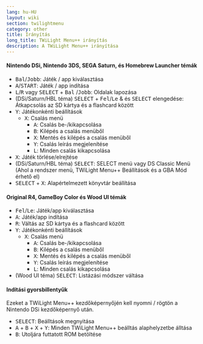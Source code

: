```yaml
---
lang: hu-HU
layout: wiki
section: twilightmenu
category: other
title: Irányítás
long_title: TWiLight Menu++ irányítás
description: A TWiLight Menu++ irányítása
---
```


#### Nintendo DSi, Nintendo 3DS, SEGA Saturn, és Homebrew Launcher témák
- <kbd>Bal</kbd>/<kbd>Jobb</kbd>: Játék / app kiválasztása
- <kbd class="face">A</kbd>/<kbd>START</kbd>: Játék / app indítása
- <kbd class="l">L</kbd>/<kbd class="r">R</kbd> vagy <kbd>SELECT</kbd> + <kbd>Bal</kbd> /<kbd>Jobb</kbd>: Oldalak lapozása
- (DSi/Saturn/HBL téma) <kbd>SELECT</kbd> + <kbd>Fel</kbd>/<kbd>Le</kbd> & és <kbd>SELECT</kbd> elengedése: Átkapcsolás az SD kártya és a flashcard között
- <kbd class="face">Y</kbd>: Játékonkénti beállítások
    - <kbd class="face">X</kbd>: Csalás menü
        - <kbd class="face">A</kbd>: Csalás be-/kikapcsolása
        - <kbd class="face">B</kbd>: Kilépés a csalás menüből
        - <kbd class="face">X</kbd>: Mentés és kilépés a csalás menüből
        - <kbd class="face">Y</kbd>: Csalás leírás megjelenítése
        - <kbd class="l">L</kbd>: Minden csalás kikapcsolása
- <kbd class="face">X</kbd>: Játék törlése/elrejtése
- (DSi/Saturn/HBL téma) <kbd>SELECT</kbd>: SELECT menü vagy DS Classic Menü (Ahol a rendszer menü, TWiLight Menu++ Beállítások és a GBA Mód érhető el)
- <kbd>SELECT</kbd> + <kbd class="face">X</kbd>: Alapértelmezett könyvtár beállítása

#### Original R4, GameBoy Color és Wood UI témák
- <kbd>Fel</kbd>/<kbd>Le</kbd>: Játék/app kiválasztása
- <kbd class="face">A</kbd>: Játék/app indítása
- <kbd class="r">R</kbd>: Váltás az SD kártya és a flashcard között
- <kbd class="face">Y</kbd>: Játékonkénti beállítások
    - <kbd class="face">X</kbd>: Csalás menü
        - <kbd class="face">A</kbd>: Csalás be-/kikapcsolása
        - <kbd class="face">B</kbd>: Kilépés a csalás menüből
        - <kbd class="face">X</kbd>: Mentés és kilépés a csalás menüből
        - <kbd class="face">Y</kbd>: Csalás leírás megjelenítése
        - <kbd class="l">L</kbd>: Minden csalás kikapcsolása
- (Wood UI téma) <kbd>SELECT</kbd>: Listázási módszer váltása

#### Indítási gyorsbillentyűk
Ezeket a TWiLight Menu++ kezdőképernyőjén kell nyomni / rögtön a Nintendo DSi kezdőképernyő után.

- <kbd>SELECT</kbd>: Beálltások megnyitása
- <kbd class="face">A</kbd> + <kbd class="face">B</kbd> + <kbd class="face">X</kbd> + <kbd class="face">Y</kbd>: Minden TWiLight Menu++ beálltás alaphelyzetbe álltása
- <kbd class="face">B</kbd>: Utoljára futtatott ROM betöltése
